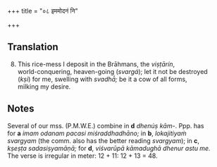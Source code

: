 +++
title = "०८ इममोदनं नि"

+++
## Translation
8. This rice-mess I deposit in the Brāhmans, the *viṣṭārín*,  
world-conquering, heaven-going (*svargá*); let it not be destroyed  
(*kṣi*) for me, swelling with *svadhā́;* be it a cow of all forms,  
milking my desire.

## Notes
  
  
  
  
  
Several of our mss. (P.M.W.E.) combine in **d** *dhenúṣ kām-*. Ppp. has  
for **a** *imam odanam pacasi miśraddhadhāno;* in **b**, *lokajitiyaṁ  
svargyam* (the comm. also has the better reading *svargyam*); in **c**,  
*kṣeṣṭa sadasiṣyamāṇā;* for **d**, *viśvarūpā kāmadughā dhenur astu me.*  
The verse is irregular in meter: 12 + 11: 12 + 13 = 48.
